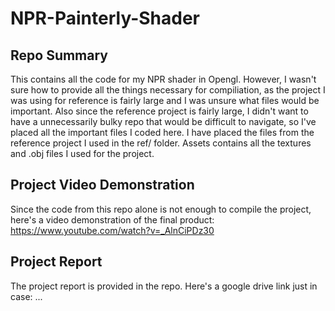 # NPR-Painterly-Shader

## Repo Summary
This contains all the code for my NPR shader in Opengl. 
However, I wasn't sure how to provide all the things necessary for compiliation, 
as the project I was using for reference is fairly large and I was unsure what files
would be important. Also since the reference project is fairly large, I didn't want to
have a unnecessarily bulky repo that would be difficult to navigate, so I've placed all
the important files I coded here. I have placed the files from the reference
project I used in the ref/ folder. Assets contains all the textures and .obj
files I used for the project.

## Project Video Demonstration
Since the code from this repo alone is not enough to compile the project, here's a video
demonstration of the final product:
https://www.youtube.com/watch?v=_AlnCiPDz30

## Project Report
The project report is provided in the repo. Here's a google drive link just in case: 
...
